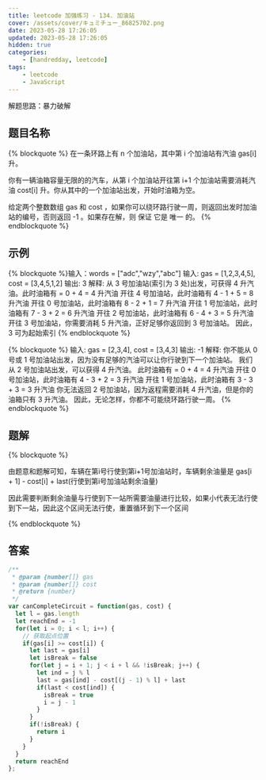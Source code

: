 ```yaml
---
title: leetcode 加强练习 - 134. 加油站
cover: /assets/cover/キュミチュー_86825702.png
date: 2023-05-28 17:26:05
updated: 2023-05-28 17:26:05
hidden: true
categories:
    - [handredday, leetcode]
tags:
    - leetcode
    - JavaScript
---
```


解题思路：暴力破解

## 题目名称

{% blockquote %}
在一条环路上有 n 个加油站，其中第 i 个加油站有汽油 gas[i] 升。

你有一辆油箱容量无限的的汽车，从第 i 个加油站开往第 i+1 个加油站需要消耗汽油 cost[i] 升。你从其中的一个加油站出发，开始时油箱为空。

给定两个整数数组 gas 和 cost ，如果你可以绕环路行驶一周，则返回出发时加油站的编号，否则返回 -1 。如果存在解，则 保证 它是 唯一 的。
{% endblockquote %}

## 示例

{% blockquote %}输入：words = ["adc","wzy","abc"]
输入: gas = [1,2,3,4,5], cost = [3,4,5,1,2]
输出: 3
解释:
从 3 号加油站(索引为 3 处)出发，可获得 4 升汽油。此时油箱有 = 0 + 4 = 4 升汽油
开往 4 号加油站，此时油箱有 4 - 1 + 5 = 8 升汽油
开往 0 号加油站，此时油箱有 8 - 2 + 1 = 7 升汽油
开往 1 号加油站，此时油箱有 7 - 3 + 2 = 6 升汽油
开往 2 号加油站，此时油箱有 6 - 4 + 3 = 5 升汽油
开往 3 号加油站，你需要消耗 5 升汽油，正好足够你返回到 3 号加油站。
因此，3 可为起始索引
{% endblockquote %}

{% blockquote %}
输入: gas = [2,3,4], cost = [3,4,3]
输出: -1
解释:
你不能从 0 号或 1 号加油站出发，因为没有足够的汽油可以让你行驶到下一个加油站。
我们从 2 号加油站出发，可以获得 4 升汽油。 此时油箱有 = 0 + 4 = 4 升汽油
开往 0 号加油站，此时油箱有 4 - 3 + 2 = 3 升汽油
开往 1 号加油站，此时油箱有 3 - 3 + 3 = 3 升汽油
你无法返回 2 号加油站，因为返程需要消耗 4 升汽油，但是你的油箱只有 3 升汽油。
因此，无论怎样，你都不可能绕环路行驶一周。
{% endblockquote %}


## 题解


{% blockquote %}

由题意和题解可知，车辆在第i号行使到第i+1号加油站时，车辆剩余油量是 gas[i + 1] - cost[i] + last(行使到第i号加油站剩余油量)

因此需要判断剩余油量与行使到下一站所需要油量进行比较，如果小代表无法行使到下一站，因此这个区间无法行使，重置循环到下一个区间

{% endblockquote %}

## 答案

~~~js
/**
 * @param {number[]} gas
 * @param {number[]} cost
 * @return {number}
 */
var canCompleteCircuit = function(gas, cost) {
  let l = gas.length
  let reachEnd = -1
  for(let i = 0; i < l; i++) {
    // 获取起点位置
    if(gas[i] >= cost[i]) {
      let last = gas[i]
      let isBreak = false
      for(let j = i + 1; j < i + l && !isBreak; j++) {
        let ind = j % l
        last = gas[ind] - cost[(j - 1) % l] + last
        if(last < cost[ind]) {
          isBreak = true
          i = j - 1
        }
      }
      if(!isBreak) {
        return i
      }
    }
  }
  return reachEnd
};
~~~